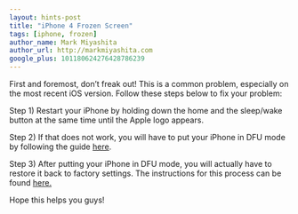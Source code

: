 ```yaml
---
layout: hints-post
title: "iPhone 4 Frozen Screen"
tags: [iphone, frozen]
author_name: Mark Miyashita
author_url: http://markmiyashita.com
google_plus: 101180624276428786239
---
```


First and foremost, don’t freak out! This is a common problem, especially on the most recent iOS version. Follow these steps below to fix your problem:

Step 1) Restart your iPhone by holding down the home and the sleep/wake button at the same time until the Apple logo appears.

Step 2) If that does not work, you will have to put your iPhone in DFU mode by following the guide <a href="{{site.url}}/how-to-put-your-iphone-in-dfu-mode/">here</a>.

Step 3) After putting your iPhone in DFU mode, you will actually have to restore it back to factory settings. The instructions for this process can be found <a href="{{site.url}}/how-to-restore-your-iphone-ipod-touch-or-ipad/">here.</a>

Hope this helps you guys!